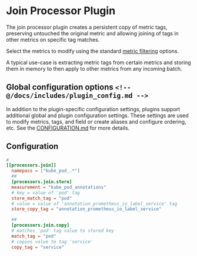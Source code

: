 # Join Processor Plugin

The join processor plugin creates a persistent copy of metric tags,
preserving untouched the original metric and allowing joining of tags
in other metrics on specific tag matches.

Select the metrics to modify using the standard [metric
filtering](../../../docs/CONFIGURATION.md#metric-filtering) options.

A typical use-case is extracting metric tags from certain metrics and storing
them in memory to then apply to other metrics from any incoming batch.

## Global configuration options `<!-- @/docs/includes/plugin_config.md -->`

In addition to the plugin-specific configuration settings, plugins support
additional global and plugin configuration settings. These settings are used to
modify metrics, tags, and field or create aliases and configure ordering, etc.
See the [CONFIGURATION.md][CONFIGURATION.md] for more details.

## Configuration

```toml
# 
[[processors.join]]
  namepass = ["kube_pod_.*"]
  ## 
  [processors.join.store]
  measurement = "kube_pod_annotations"
  # key = value of 'pod' tag
  store_match_tag = "pod"
  # value = value of 'annotation_prometheus_io_label_service' tag
  store_copy_tag = "annotation_prometheus_io_label_service"

  ## 
  [processors.join.copy]
  # matches 'pod' tag value to stored key
  match_tag = "pod"
  # copies value to tag 'service'
  copy_tag = "service"
```

[CONFIGURATION.md]: ../../../docs/CONFIGURATION.md#plugins

